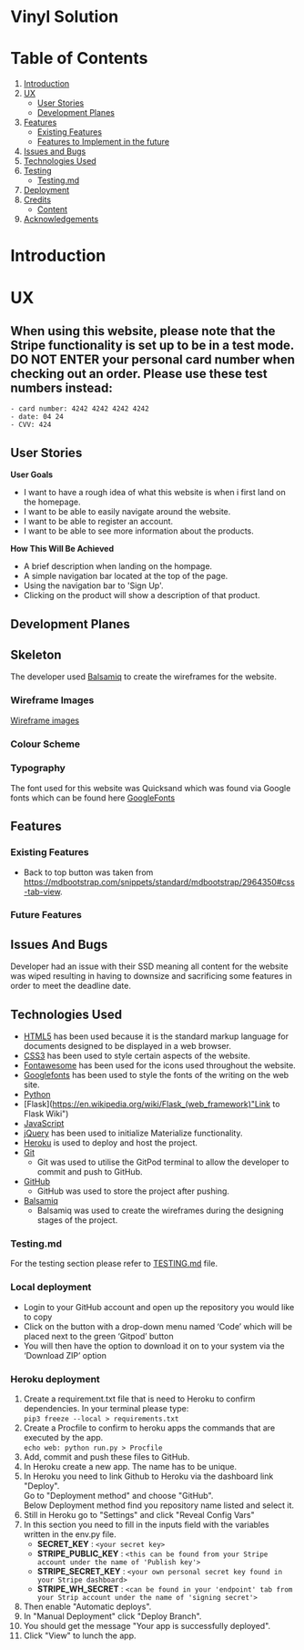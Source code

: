 # Vinyl Solution
# Table of Contents
1. [Introduction](#Introduction)
2. [UX](#UX)
   *  [User Stories](#User-Stories)
   *  [Development Planes](#Development-Planes)
3. [Features](#Features)
   * [Existing Features](#Existing-Features)
   * [Features to Implement in the future](#Features-to-Implement-in-the-future)
4. [Issues and Bugs](#Issues-and-Bugs)
5. [Technologies Used](#Technologies-Used)
6. [Testing](#Testing)
   * [Testing.md](TESTING.md)
7. [Deployment](#Deployment)
8. [Credits](#Credits)
   * [Content](#Content)
9. [Acknowledgements](#Acknowledgements)

# Introduction

# UX

## When using this website, please note that the Stripe functionality is set up to be in a test mode. DO NOT ENTER your personal card number when checking out an order. Please use these test numbers instead:

    - card number: 4242 4242 4242 4242 
    - date: 04 24
    - CVV: 424

## User Stories

**User Goals**
  * I want to have a rough idea of what this website is when i first land on the homepage.
  * I want to be able to easily navigate around the website.
  * I want to be able to register an account.
  * I want to be able to see more information about the products.

**How This Will Be Achieved**
  * A brief description when landing on the hompage.
  * A simple navigation bar located at the top of the page.
  * Using the navigation bar to 'Sign Up'.
  * Clicking on the product will show a description of that product.

## Development Planes

## Skeleton

The developer used [Balsamiq](https://balsamiq.com/wireframes/ "Balsamiq Homepage") to create the wireframes for the website.

### Wireframe Images
[Wireframe images](wireframes.md)

### Colour Scheme

### Typography

The font used for this website was Quicksand which was found via Google fonts which can be found here [GoogleFonts](https://fonts.google.com/specimen/Quicksand "Link to the font used throughout the website")

## Features

### Existing Features

* Back to top button was taken from https://mdbootstrap.com/snippets/standard/mdbootstrap/2964350#css-tab-view.

### Future Features

## Issues And Bugs

Developer had an issue with their SSD meaning all content for the website was wiped resulting in having to downsize and sacrificing some features in order to meet the deadline date.

## Technologies Used

 * [HTML5](https://en.wikipedia.org/wiki/HTML5 "Link to HTML Wiki") has been used because it is the standard markup language for documents designed to be displayed in a web browser.
 * [CSS3](https://en.wikipedia.org/wiki/CSS#CSS_3 "Link to CSS Wiki") has been used to style certain aspects of the website.
 * [Fontawesome](https://fontawesome.com/ "Link to FontAwesome") has been used for the icons used throughout the website.
 * [Googlefonts](https://fonts.google.com/) has been used to style the fonts of the writing on the web site. 
 * [Python](https://www.python.org/ "Link to Python")
 * [Flask](https://en.wikipedia.org/wiki/Flask_(web_framework)"Link to Flask Wiki")
 * [JavaScript](https://en.wikipedia.org/wiki/JavaScript "Link to JavaScript")
 * [jQuery](https://jquery.com/ "Link to jQuery") has been used to initialize Materialize functionality.
 * [Heroku](https://www.heroku.com/ "Link to Heroku") is used to deploy and host the project.
 * [Git](https://git-scm.com/ "Link to Git Homepage")
   * Git was used to utilise the GitPod terminal to allow the developer to commit and push to GitHub.
 * [GitHub](https://github.com/ "Link to GitHub Homepage")
   * GitHub was used to store the project after pushing.
 * [Balsamiq](https://balsamiq.com/ "Link to Balsamiq Homepage")
   * Balsamiq was used to create the wireframes during the designing stages of the project.

### Testing.md

For the testing section please refer to [TESTING.md](TESTING.md) file.

### Local deployment

* Login to your GitHub account and open up the repository you would like to copy
* Click on the button with a drop-down menu named ‘Code’ which will be placed next to the green ‘Gitpod’ button
* You will then have the option to download it on to your system via the ‘Download ZIP’ option

### Heroku deployment

1. Create a requirement.txt file that is need to Heroku to confirm dependencies. In your terminal please type:  
`pip3 freeze --local > requirements.txt`
2. Create a Procfile to confirm to heroku apps the commands that are executed by the app.  
`echo web: python run.py > Procfile`
3. Add, commit and push these files to GitHub.
4. In Heroku create a new app. The name has to be unique.
5. In Heroku you need to link Github to Heroku via the dashboard link "Deploy".  
 Go to "Deployment method" and choose "GitHub".  
 Below Deployment method find you repository name listed and select it.  
 6. Still in Heroku go to "Settings" and click "Reveal Config Vars"
 7. In this section you need to fill in the inputs field with the variables written in the env.py file.  
    - **SECRET_KEY** : `<your secret key>`
    - **STRIPE_PUBLIC_KEY** : `<this can be found from your Stripe account under the name of 'Publish key'>`
    - **STRIPE_SECRET_KEY** : `<your own personal secret key found in your Stripe dashboard>`
    - **STRIPE_WH_SECRET** : `<can be found in your 'endpoint' tab from your Strip account under the name of 'signing secret'>`
8. Then enable "Automatic deploys".
9. In "Manual Deployment" click "Deploy Branch".
10. You should get the message "Your app is successfully deployed".
11. Click "View" to lunch the app.
